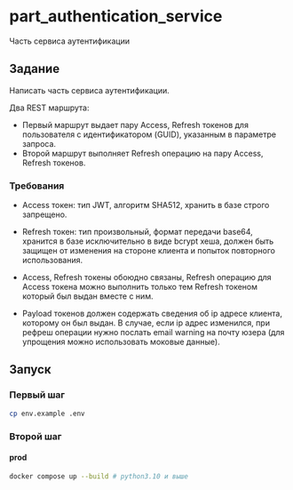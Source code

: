 # part_authentication_service

Часть сервиса аутентификации

## Задание

Написать часть сервиса аутентификации.

Два REST маршрута:

- Первый маршрут выдает пару Access, Refresh токенов для пользователя с идентификатором (GUID), указанным в параметре запроса.
- Второй маршрут выполняет Refresh операцию на пару Access, Refresh токенов.

### Требования

- Access токен: тип JWT, алгоритм SHA512, хранить в базе строго запрещено.

- Refresh токен: тип произвольный, формат передачи base64, хранится в базе исключительно в виде bcrypt хеша, должен быть защищен от изменения на стороне клиента и попыток повторного использования.

- Access, Refresh токены обоюдно связаны, Refresh операцию для Access токена можно выполнить только тем Refresh токеном который был выдан вместе с ним.

- Payload токенов должен содержать сведения об ip адресе клиента, которому он был выдан. В случае, если ip адрес изменился, при рефреш операции нужно послать email warning на почту юзера (для упрощения можно использовать моковые данные).

## Запуск

### Первый шаг

```bash
cp env.example .env
```

### Второй шаг

#### prod

```bash
docker compose up --build # python3.10 и выше
```
